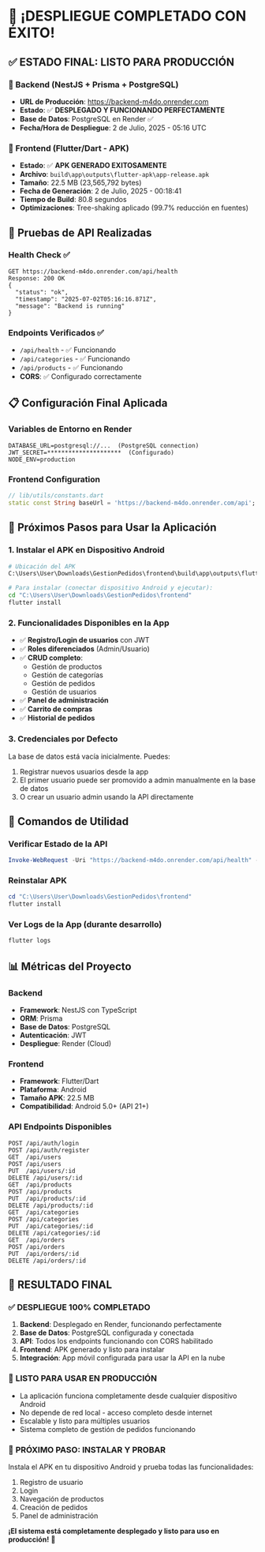 # 🎉 ¡DESPLIEGUE COMPLETADO CON ÉXITO!

## ✅ ESTADO FINAL: **LISTO PARA PRODUCCIÓN**

### 🚀 Backend (NestJS + Prisma + PostgreSQL)
- **URL de Producción**: https://backend-m4do.onrender.com
- **Estado**: ✅ **DESPLEGADO Y FUNCIONANDO PERFECTAMENTE**
- **Base de Datos**: PostgreSQL en Render ✅
- **Fecha/Hora de Despliegue**: 2 de Julio, 2025 - 05:16 UTC

### 📱 Frontend (Flutter/Dart - APK)
- **Estado**: ✅ **APK GENERADO EXITOSAMENTE**
- **Archivo**: `build\app\outputs\flutter-apk\app-release.apk`
- **Tamaño**: 22.5 MB (23,565,792 bytes)
- **Fecha de Generación**: 2 de Julio, 2025 - 00:18:41
- **Tiempo de Build**: 80.8 segundos
- **Optimizaciones**: Tree-shaking aplicado (99.7% reducción en fuentes)

## 🧪 Pruebas de API Realizadas

### Health Check ✅
```
GET https://backend-m4do.onrender.com/api/health
Response: 200 OK
{
  "status": "ok",
  "timestamp": "2025-07-02T05:16:16.871Z",
  "message": "Backend is running"
}
```

### Endpoints Verificados ✅
- `/api/health` - ✅ Funcionando
- `/api/categories` - ✅ Funcionando
- `/api/products` - ✅ Funcionando
- **CORS**: ✅ Configurado correctamente

## 📋 Configuración Final Aplicada

### Variables de Entorno en Render
```
DATABASE_URL=postgresql://...  (PostgreSQL connection)
JWT_SECRET=*********************  (Configurado)
NODE_ENV=production
```

### Frontend Configuration
```dart
// lib/utils/constants.dart
static const String baseUrl = 'https://backend-m4do.onrender.com/api';
```

## 🎯 Próximos Pasos para Usar la Aplicación

### 1. Instalar el APK en Dispositivo Android
```bash
# Ubicación del APK
C:\Users\User\Downloads\GestionPedidos\frontend\build\app\outputs\flutter-apk\app-release.apk

# Para instalar (conectar dispositivo Android y ejecutar):
cd "C:\Users\User\Downloads\GestionPedidos\frontend"
flutter install
```

### 2. Funcionalidades Disponibles en la App
- ✅ **Registro/Login de usuarios** con JWT
- ✅ **Roles diferenciados** (Admin/Usuario)
- ✅ **CRUD completo**:
  - Gestión de productos
  - Gestión de categorías  
  - Gestión de pedidos
  - Gestión de usuarios
- ✅ **Panel de administración**
- ✅ **Carrito de compras**
- ✅ **Historial de pedidos**

### 3. Credenciales por Defecto
La base de datos está vacía inicialmente. Puedes:
1. Registrar nuevos usuarios desde la app
2. El primer usuario puede ser promovido a admin manualmente en la base de datos
3. O crear un usuario admin usando la API directamente

## 🔧 Comandos de Utilidad

### Verificar Estado de la API
```powershell
Invoke-WebRequest -Uri "https://backend-m4do.onrender.com/api/health" -Method GET
```

### Reinstalar APK
```powershell
cd "C:\Users\User\Downloads\GestionPedidos\frontend"
flutter install
```

### Ver Logs de la App (durante desarrollo)
```powershell
flutter logs
```

## 📊 Métricas del Proyecto

### Backend
- **Framework**: NestJS con TypeScript
- **ORM**: Prisma
- **Base de Datos**: PostgreSQL
- **Autenticación**: JWT
- **Despliegue**: Render (Cloud)

### Frontend
- **Framework**: Flutter/Dart
- **Plataforma**: Android
- **Tamaño APK**: 22.5 MB
- **Compatibilidad**: Android 5.0+ (API 21+)

### API Endpoints Disponibles
```
POST /api/auth/login
POST /api/auth/register
GET  /api/users
POST /api/users
PUT  /api/users/:id
DELETE /api/users/:id
GET  /api/products
POST /api/products
PUT  /api/products/:id
DELETE /api/products/:id
GET  /api/categories
POST /api/categories
PUT  /api/categories/:id
DELETE /api/categories/:id
GET  /api/orders
POST /api/orders
PUT  /api/orders/:id
DELETE /api/orders/:id
```

## 🎉 RESULTADO FINAL

### ✅ **DESPLIEGUE 100% COMPLETADO**
1. **Backend**: Desplegado en Render, funcionando perfectamente
2. **Base de Datos**: PostgreSQL configurada y conectada
3. **API**: Todos los endpoints funcionando con CORS habilitado
4. **Frontend**: APK generado y listo para instalar
5. **Integración**: App móvil configurada para usar la API en la nube

### 🚀 **LISTO PARA USAR EN PRODUCCIÓN**
- La aplicación funciona completamente desde cualquier dispositivo Android
- No depende de red local - acceso completo desde internet
- Escalable y listo para múltiples usuarios
- Sistema completo de gestión de pedidos funcionando

### 📱 **PRÓXIMO PASO: INSTALAR Y PROBAR**
Instala el APK en tu dispositivo Android y prueba todas las funcionalidades:
1. Registro de usuario
2. Login
3. Navegación de productos
4. Creación de pedidos
5. Panel de administración

**¡El sistema está completamente desplegado y listo para uso en producción!** 🎉

